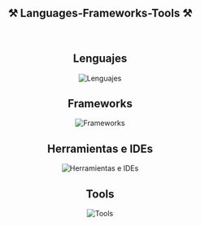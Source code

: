 <h2 align="center">⚒️ Languages-Frameworks-Tools ⚒️</h2>
<br/>
<div align="center">
    <h2>Lenguajes</h2>
    <img src="https://skillicons.dev/icons?i=html,css,javascript,typescript,java,cs,postgresql,mysql&theme=dark&perline=8" alt="Lenguajes">
    <br/>
    <h2>Frameworks</h2>
    <img src="https://skillicons.dev/icons?i=nextjs,react,tailwindcss,spring,hibernate,dotnet&theme=dark&perline=6" alt="Frameworks">
    <br/>
    <h2>Herramientas e IDEs</h2>
    <img src="https://skillicons.dev/icons?i=vscode,visualstudio,idea&theme=dark&perline=3" alt="Herramientas e IDEs">
    <br/>
    <h2>Tools</h2>
    <img src="https://skillicons.dev/icons?i=postman,git,github&theme=dark&perline=3" alt="Tools">


</div>
